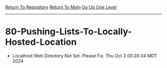 [Return To Repository](https://github.com/DigitalWarrior/piholeparser/)
[Return To Main](https://github.com/DigitalWarrior/piholeparser/blob/master/RecentRunLogs/Mainlog.md)
[Go Up One Level](https://github.com/DigitalWarrior/piholeparser/blob/master/RecentRunLogs/TopLevelScripts/.md)
____________________________________
# 80-Pushing-Lists-To-Locally-Hosted-Location
* Localhost Web Directory Not Set. Please Fix. Thu Oct  3 00:20:34 MDT 2024
